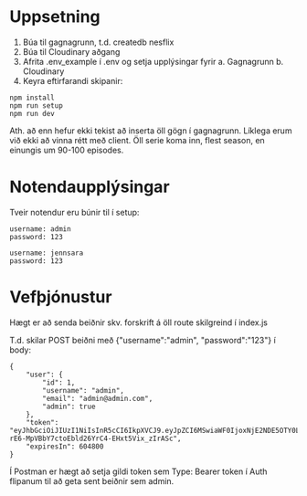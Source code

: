 # Uppsetning

1. Búa til gagnagrunn, t.d. createdb nesflix
2. Búa til Cloudinary aðgang
3. Afrita .env_example í .env og setja upplýsingar fyrir a. Gagnagrunn b. Cloudinary
4. Keyra eftirfarandi skipanir:

```
npm install
npm run setup
npm run dev
```
Ath. að enn hefur ekki tekist að inserta öll gögn í gagnagrunn. Líklega erum við ekki að vinna rétt með client. Öll serie koma inn, flest season, en einungis um 90-100 episodes.

# Notendaupplýsingar

Tveir notendur eru búnir til í setup:

```
username: admin
password: 123

username: jennsara
password: 123
```

# Vefþjónustur

Hægt er að senda beiðnir skv. forskrift á öll route skilgreind í index.js

T.d. skilar POST beiðni með {"username":"admin", "password":"123"} í body:
```
{
    "user": {
        "id": 1,
        "username": "admin",
        "email": "admin@admin.com",
        "admin": true
    },
    "token": "eyJhbGciOiJIUzI1NiIsInR5cCI6IkpXVCJ9.eyJpZCI6MSwiaWF0IjoxNjE2NDE5OTY0LCJleHAiOjE2MTcwMjQ3NjR9.me-rE6-MpVBbY7ctoEbld26YrC4-EHxt5Vix_zIrASc",
    "expiresIn": 604800
}
```
Í Postman er hægt að setja gildi token sem Type: Bearer token í Auth flipanum til að geta sent beiðnir sem admin.
